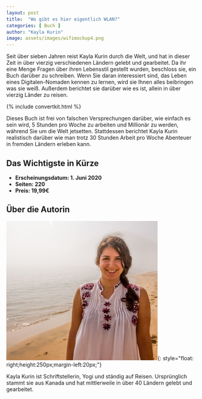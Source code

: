 ```yaml
---
layout: post
title:  "Wo gibt es hier eigentlich WLAN?"
categories: [ Buch ]
author: "Kayla Kurin"
image: assets/images/wifimockup4.png
---
```


Seit über sieben Jahren reist Kayla Kurin durch die Welt, und hat in dieser Zeit  in über vierzig verschiedenen Ländern gelebt und gearbeitet.  Da ihr eine Menge Fragen über ihren Lebensstil gestellt wurden, beschloss sie, ein Buch darüber zu schreiben. Wenn Sie daran interessiert sind, das Leben eines Digitalen-Nomaden kennen zu lernen, wird sie Ihnen alles beibringen was sie weiß. Außerdem berichtet sie darüber wie es ist, allein in über vierzig Länder zu reisen. 


{% include convertkit.html %}

Dieses Buch ist frei von falschen Versprechungen darüber, wie einfach es sein wird, 5 Stunden pro Woche zu arbeiten und Millionär zu werden, während Sie um die Welt jetsetten.  Stattdessen berichtet Kayla Kurin realistisch darüber wie man trotz 30 Stunden Arbeit pro Woche Abenteuer in fremden Ländern erleben kann.





## Das Wichtigste in Kürze

- **Erscheinungsdatum: 1. Juni 2020**
- **Seiten: 220**
- **Preis: 19,99€**

## Über die Autorin

![Kayla Kurin](/assets/images/kaylasmall.png){: style="float: right;height:250px;margin-left:20px;"}


Kayla Kurin ist Schriftstellerin, Yogi und ständig auf Reisen. Ursprünglich stammt sie aus Kanada und hat mittlerweile in über 40 Ländern gelebt und gearbeitet. 




